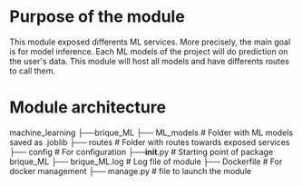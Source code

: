 # Purpose of the module

This module exposed differents ML services. 
More precisely, the main goal is for model inference. 
Each ML models of the project will do prediction on the user's data.
This module will host all models and have differents routes to call them.

# Module architecture

machine_learning
├──brique_ML
        ├── ML_models                 # Folder with ML models saved as .joblib
        ├── routes                    # Folder with routes towards exposed services
        ├── config                    # For configuration
        ├──__init__.py                # Starting point of package brique_ML
├── brique_ML.log                     # Log file of module
├── Dockerfile                        # For docker management
├── manage.py                         # file to launch the module
